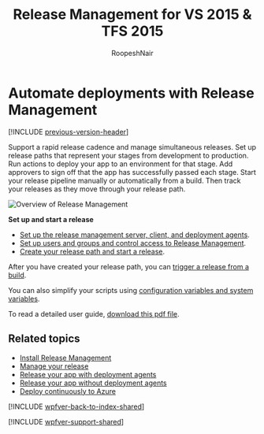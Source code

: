 ﻿---
title: Release Management for VS 2015 & TFS 2015
ms.custom: seodec18
description: Learn about Microsoft Release Management server and client for Visual Studio 2015 and Team Foundation Server (TFS) 2015.
ms.assetid: 1FBA8A92-BC8C-452A-A5BD-FA6A3D2E2F0B
ms.topic: conceptual
ms.author: ronai
author: RoopeshNair
ms.date: 07/16/2018
monikerRange: '>= tfs-2013'
---

# Automate deployments with Release Management

[!INCLUDE [previous-version-header](../includes/previous-version-header.md)]

Support a rapid release cadence and manage simultaneous releases. Set up
release paths that represent your stages from development to production.
Run actions to deploy your app to an environment for that stage. Add
approvers to sign off that the app has successfully passed each stage.
Start your release pipeline manually or automatically from a build. Then track your
releases as they move through your release path.

![Overview of Release Management](media/overview-01.png)

**Set up and start a release**

- [Set up the release management server, client, and deployment agents](install-release-management.md).
- [Set up users and groups and control access to Release Management](add-users-and-groups.md).
- [Create your release path and start a release](manage-your-release.md).

After you have created your release path, you can
[trigger a release from a build](trigger-a-release.md).

You can also simplify your scripts using
[configuration variables and system variables](config-and-system-variables.md).

To read a detailed user guide,
[download this pdf file](https://go.microsoft.com/fwlink/?LinkId=398104).

## Related topics

- [Install Release Management](install-release-management.md)
- [Manage your release](manage-your-release.md)
- [Release your app with deployment agents](release-with-agents.md)
- [Release your app without deployment agents](release-without-agents.md)
- [Deploy continuously to Azure](deploy-continuously-to-azure.md)

[!INCLUDE [wpfver-back-to-index-shared](../includes/wpfver-back-to-index-shared.md)]

[!INCLUDE [wpfver-support-shared](../includes/wpfver-support-shared.md)]

